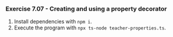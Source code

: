 ### Exercise 7.07 - Creating and using a property decorator

1. Install dependencies with `npm i`.
2. Execute the program with `npx ts-node teacher-properties.ts`.

